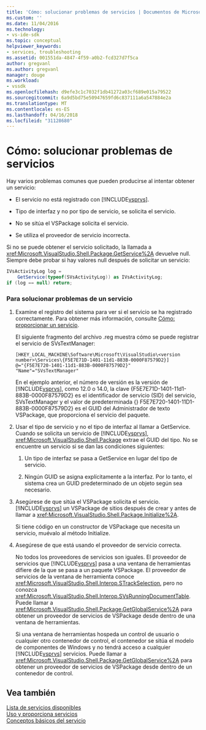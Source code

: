 ```yaml
---
title: 'Cómo: solucionar problemas de servicios | Documentos de Microsoft'
ms.custom: ''
ms.date: 11/04/2016
ms.technology:
- vs-ide-sdk
ms.topic: conceptual
helpviewer_keywords:
- services, troubleshooting
ms.assetid: 001551da-4847-4f59-a0b2-fcd327d7f5ca
author: gregvanl
ms.author: gregvanl
manager: douge
ms.workload:
- vssdk
ms.openlocfilehash: d9efe3c1c7032f1db41272a03cf689e015a79522
ms.sourcegitcommit: 6a9d5bd75e50947659fd6c837111a6a547884e2a
ms.translationtype: MT
ms.contentlocale: es-ES
ms.lasthandoff: 04/16/2018
ms.locfileid: "31128680"
---
```

# <a name="how-to-troubleshoot-services"></a>Cómo: solucionar problemas de servicios
Hay varios problemas comunes que pueden producirse al intentar obtener un servicio:  
  
-   El servicio no está registrado con [!INCLUDE[vsprvs](../code-quality/includes/vsprvs_md.md)].  
  
-   Tipo de interfaz y no por tipo de servicio, se solicita el servicio.  
  
-   No se sitúa el VSPackage solicita el servicio.  
  
-   Se utiliza el proveedor de servicio incorrecta.  
  
 Si no se puede obtener el servicio solicitado, la llamada a <xref:Microsoft.VisualStudio.Shell.Package.GetService%2A> devuelve null. Siempre debe probar si hay valores null después de solicitar un servicio:  
  
```csharp  
IVsActivityLog log =   
    GetService(typeof(SVsActivityLog)) as IVsActivityLog;  
if (log == null) return;  
```  
  
### <a name="to-troubleshoot-a-service"></a>Para solucionar problemas de un servicio  
  
1.  Examine el registro del sistema para ver si el servicio se ha registrado correctamente. Para obtener más información, consulte [Cómo: proporcionar un servicio](../extensibility/how-to-provide-a-service.md).  
  
     El siguiente fragmento del archivo .reg muestra cómo se puede registrar el servicio de SVsTextManager:  
  
    ```  
    [HKEY_LOCAL_MACHINE\Software\Microsoft\VisualStudio\<version number>\Services\{F5E7E71D-1401-11d1-883B-0000F87579D2}]  
    @="{F5E7E720-1401-11d1-883B-0000F87579D2}"  
    "Name"="SVsTextManager"  
    ```  
  
     En el ejemplo anterior, el número de versión es la versión de [!INCLUDE[vsprvs](../code-quality/includes/vsprvs_md.md)], como 12.0 o 14.0, la clave {F5E7E71D-1401-11d1-883B-0000F87579D2} es el identificador de servicio (SID) del servicio, SVsTextManager y el valor de predeterminada {} F5E7E720-1401-11D1-883B-0000F87579D2} es el GUID del Administrador de texto VSPackage, que proporciona el servicio del paquete.  
  
2.  Usar el tipo de servicio y no el tipo de interfaz al llamar a GetService. Cuando se solicita un servicio de [!INCLUDE[vsprvs](../code-quality/includes/vsprvs_md.md)], <xref:Microsoft.VisualStudio.Shell.Package> extrae el GUID del tipo. No se encuentre un servicio si se dan las condiciones siguientes:  
  
    1.  Un tipo de interfaz se pasa a GetService en lugar del tipo de servicio.  
  
    2.  Ningún GUID se asigna explícitamente a la interfaz. Por lo tanto, el sistema crea un GUID predeterminado de un objeto según sea necesario.  
  
3.  Asegúrese de que sitúa el VSPackage solicita el servicio. [!INCLUDE[vsprvs](../code-quality/includes/vsprvs_md.md)] un VSPackage de sitios después de crear y antes de llamar a <xref:Microsoft.VisualStudio.Shell.Package.Initialize%2A>.  
  
     Si tiene código en un constructor de VSPackage que necesita un servicio, muévalo al método Initialize.  
  
4.  Asegúrese de que está usando el proveedor de servicio correcta.  
  
     No todos los proveedores de servicios son iguales. El proveedor de servicios que [!INCLUDE[vsprvs](../code-quality/includes/vsprvs_md.md)] pasa a una ventana de herramientas difiere de la que se pasa a un paquete VSPackage. El proveedor de servicios de la ventana de herramienta conoce <xref:Microsoft.VisualStudio.Shell.Interop.STrackSelection>, pero no conozca <xref:Microsoft.VisualStudio.Shell.Interop.SVsRunningDocumentTable>. Puede llamar a <xref:Microsoft.VisualStudio.Shell.Package.GetGlobalService%2A> para obtener un proveedor de servicios de VSPackage desde dentro de una ventana de herramientas.  
  
     Si una ventana de herramientas hospeda un control de usuario o cualquier otro contenedor de control, el contenedor se sitúa el modelo de componentes de Windows y no tendrá acceso a cualquier [!INCLUDE[vsprvs](../code-quality/includes/vsprvs_md.md)] servicios. Puede llamar a <xref:Microsoft.VisualStudio.Shell.Package.GetGlobalService%2A> para obtener un proveedor de servicios de VSPackage desde dentro de un contenedor de control.  
  
## <a name="see-also"></a>Vea también  
 [Lista de servicios disponibles](../extensibility/internals/list-of-available-services.md)   
 [Uso y proporciona servicios](../extensibility/using-and-providing-services.md)   
 [Conceptos básicos del servicio](../extensibility/internals/service-essentials.md)